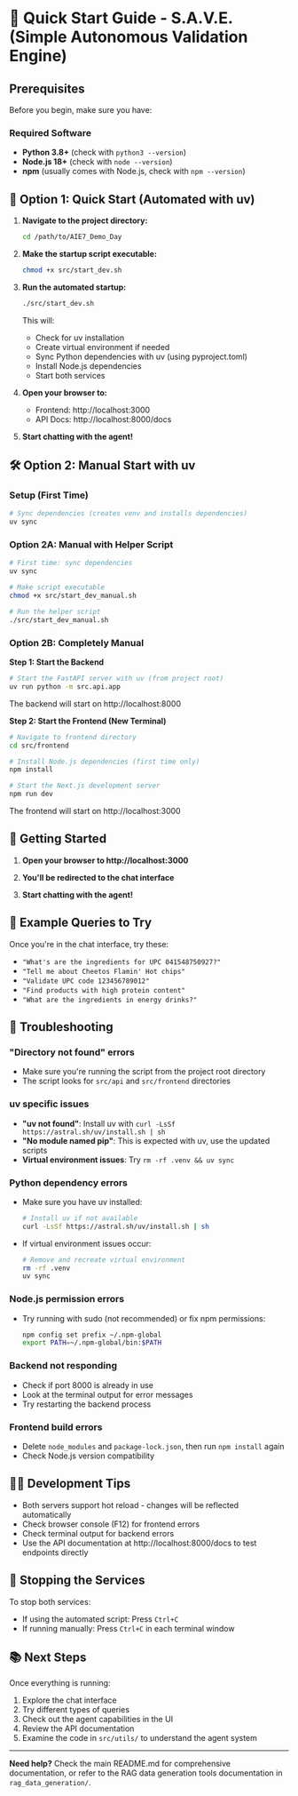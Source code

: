 # 🚀 Quick Start Guide - S.A.V.E. (Simple Autonomous Validation Engine)

## Prerequisites

Before you begin, make sure you have:

### Required Software
- **Python 3.8+** (check with `python3 --version`)
- **Node.js 18+** (check with `node --version`)
- **npm** (usually comes with Node.js, check with `npm --version`)

## 🎯 Option 1: Quick Start (Automated with uv)

1. **Navigate to the project directory:**
   ```bash
   cd /path/to/AIE7_Demo_Day
   ```

2. **Make the startup script executable:**
   ```bash
   chmod +x src/start_dev.sh
   ```

3. **Run the automated startup:**
   ```bash
   ./src/start_dev.sh
   ```
   
   This will:
   - Check for uv installation
   - Create virtual environment if needed
   - Sync Python dependencies with uv (using pyproject.toml)
   - Install Node.js dependencies
   - Start both services

4. **Open your browser to:**
   - Frontend: http://localhost:3000
   - API Docs: http://localhost:8000/docs

5. **Start chatting with the agent!**

## 🛠️ Option 2: Manual Start with uv

### Setup (First Time)

```bash
# Sync dependencies (creates venv and installs dependencies)
uv sync
```

### Option 2A: Manual with Helper Script

```bash
# First time: sync dependencies
uv sync

# Make script executable
chmod +x src/start_dev_manual.sh

# Run the helper script
./src/start_dev_manual.sh
```

### Option 2B: Completely Manual

**Step 1: Start the Backend**

```bash
# Start the FastAPI server with uv (from project root)
uv run python -m src.api.app
```

The backend will start on http://localhost:8000

**Step 2: Start the Frontend (New Terminal)**

```bash
# Navigate to frontend directory
cd src/frontend

# Install Node.js dependencies (first time only)
npm install

# Start the Next.js development server
npm run dev
```

The frontend will start on http://localhost:3000

## 📝 Getting Started

1. **Open your browser to http://localhost:3000**

2. **You'll be redirected to the chat interface**

3. **Start chatting with the agent!**

## 💬 Example Queries to Try

Once you're in the chat interface, try these:

- `"What's are the ingredients for UPC 041548750927?"`
- `"Tell me about Cheetos Flamin' Hot chips"`
- `"Validate UPC code 123456789012"`
- `"Find products with high protein content"`
- `"What are the ingredients in energy drinks?"`

## 🔧 Troubleshooting

### "Directory not found" errors
- Make sure you're running the script from the project root directory
- The script looks for `src/api` and `src/frontend` directories

### uv specific issues
- **"uv not found"**: Install uv with `curl -LsSf https://astral.sh/uv/install.sh | sh`
- **"No module named pip"**: This is expected with uv, use the updated scripts
- **Virtual environment issues**: Try `rm -rf .venv && uv sync`

### Python dependency errors
- Make sure you have uv installed:
  ```bash
  # Install uv if not available
  curl -LsSf https://astral.sh/uv/install.sh | sh
  ```
- If virtual environment issues occur:
  ```bash
  # Remove and recreate virtual environment
  rm -rf .venv
  uv sync
  ```

### Node.js permission errors
- Try running with sudo (not recommended) or fix npm permissions:
  ```bash
  npm config set prefix ~/.npm-global
  export PATH=~/.npm-global/bin:$PATH
  ```

### Backend not responding
- Check if port 8000 is already in use
- Look at the terminal output for error messages
- Try restarting the backend process

### Frontend build errors
- Delete `node_modules` and `package-lock.json`, then run `npm install` again
- Check Node.js version compatibility

## 🏃‍♂️ Development Tips

- Both servers support hot reload - changes will be reflected automatically
- Check browser console (F12) for frontend errors
- Check terminal output for backend errors
- Use the API documentation at http://localhost:8000/docs to test endpoints directly

## 🛑 Stopping the Services

To stop both services:
- If using the automated script: Press `Ctrl+C`
- If running manually: Press `Ctrl+C` in each terminal window

## 📚 Next Steps

Once everything is running:
1. Explore the chat interface
2. Try different types of queries
3. Check out the agent capabilities in the UI
4. Review the API documentation
5. Examine the code in `src/utils/` to understand the agent system

---

**Need help?** Check the main README.md for comprehensive documentation, or refer to the RAG data generation tools documentation in `rag_data_generation/`.